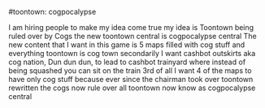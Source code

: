 #toontown: cogpocalypse

I am hiring people to make my idea come true my idea is Toontown being ruled over by Cogs the new toontown central is cogpocalypse central  The new content that I want in this game is 5 maps filled with cog stuff and everything toontown is cog town secondarily I want cashbot outskirts aka cog nation, Dun dun dun, to lead to cashbot trainyard where instead of being squashed you can sit on the train 3rd of all  I want 4 of the maps to have only cog stuff because ever since the chairman took over toontown rewritten the cogs now rule over all toontown now know as cogpocalypse central 
